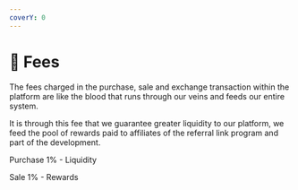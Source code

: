 ```yaml
---
coverY: 0
---
```


# 💎 Fees

The fees charged in the purchase, sale and exchange transaction within the platform are like the blood that runs through our veins and feeds our entire system.

It is through this fee that we guarantee greater liquidity to our platform, we feed the pool of rewards paid to affiliates of the referral link program and part of the development.

Purchase 1% - Liquidity

Sale 1% - Rewards
